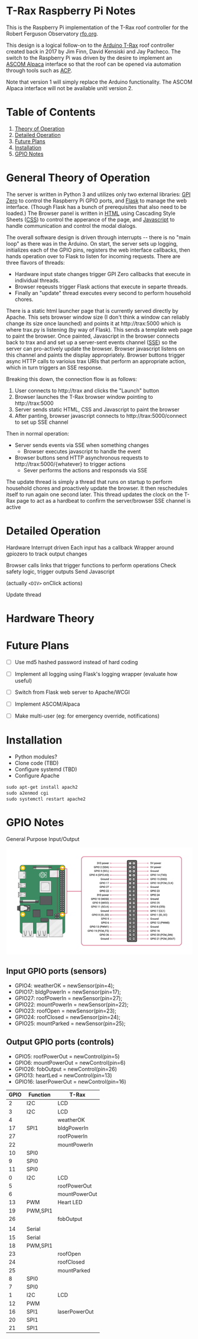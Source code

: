 # T-Rax Raspberry Pi Notes

This is the Raspberry Pi implementation of the T-Rax roof controller for the Robert Ferguson Observatory
[rfo.org](https://rfo.org).

This design is a logical follow-on to the [Arduino T-Rax](https://github.com/votmoa/trax-arduino) roof controller
created back in 2017 by Jim Finn, David Kensiski and Jay Pacheco.  The switch to the Raspberry Pi was driven by the desire
to implement an [ASCOM Alpaca](https://ascom-standards.org/Developer/Alpaca.htm) interface so that the roof
can be opened via automation through tools such as [ACP](https://acpx.dc3.com/).

Note that version 1 will simply replace the Arduino functionality.  The ASCOM Alpaca interface will not be
available unitl version 2.

# Table of Contents

1. [Theory of Operation](#general-theory-of-operation)
1. [Detailed Operation](#detailed-operation)
1. [Future Plans](#future-plans)
1. [Installation](#installation)
1. [GPIO Notes](#gpio-notes)


# General Theory of Operation

The server is written in Python 3 and utilizes only two external libraries:
[GPI Zero](https://gpiozero.readthedocs.io/en/stable/) to control the Raspberry Pi GPIO ports, and
[Flask](https://flask.palletsprojects.com/en/1.1.x/) to manage the web interface.  (Though Flask
has a bunch of prerequisites that also need to be loaded.)
The Browser panel is written in [HTML](https://www.w3schools.com/html/default.asp) using
Cascading Style Sheets ([CSS](https://www.w3schools.com/css/default.asp)) to control the apperance of the page, and
[Javascript](https://www.w3schools.com/js/default.asp) to handle communication and control the modal dialogs.

The overall software design is driven through interrupts -- there is no "main loop" as there was in the Arduino.
On start, the server sets  up logging, initializes each of the
GPIO pins, registers the web interface callbacks, then hands operation over to Flask to listen for incoming requests.
There are three flavors of threads:

* Hardware input state changes trigger GPI Zero callbacks that execute in individual threads.
* Browser reqeusts trigger Flask actions that execute in separte threads.
* Finally an "update" thread executes every second to perform household chores.

There is a static html launcher page that is currently served directly by Apache.  This sets browser window size
(I don't think a window can reliably change its size once launched) and points it at http://trax:5000 which is where
trax.py is listening (by way of Flask).  This sends a template web page to paint the browser.  Once painted,
Javascript in the browser connects back to trax and and set up a server-sent events channel
([SSE](https://developer.mozilla.org/en-US/docs/Web/API/Server-sent_events))
so the server can pro-actively update the browser.  Browser javascript listens on this channel and paints the
display appropriately.  Browser buttons trigger async HTTP calls to varioius
trax URIs that perform an appropriate action, which in turn triggers an SSE response.

Breaking this down, the connection flow is as follows:

1. User connects to http://trax and clicks the "Launch" button
1. Browser launches the T-Rax browser window pointing to http://trax:5000
1. Server sends static HTML, CSS and Javascript to paint the browser
1. After panting, browser javascript connects to http://trax:5000/connect to set up SSE channel

Then in normal operation:

* Server sends events via SSE when something changes
  * Browser executes javascript to handle the event
* Browser buttons send HTTP asynchronous requests to http://trax:5000/{whatever} to trigger actions
  * Sever performs the actions and responsds via SSE

The update thread is simply a thread that runs on startup to perform household chores and proactively update the
browser.  It then reschedules itself to run again one second later.  This thread updates the clock on the T-Rax
page to act as a hardbeat to confirm the server/browser SSE channel is active

# Detailed Operation

Hardware Interrupt driven
Each input has a callback
Wrapper around gpiozero to track output changes

Browser
 calls links that trigger functions to perform operations
  Check safety logic, trigger outputs
  Send 
Javascript 

 (actually `<DIV>` onClick actions)

Update thread 

# Hardware Theory

# Future Plans

- [ ] Use md5 hashed password instead of hard coding
- [ ] Implement all logging using Flask's logging wrapper (evaluate how useful)
- [ ] Switch from Flask web server to Apache/WCGI
- [ ] Implement ASCOM/Alpaca
- [ ] Make multi-user (eg: for emergency override, notifications)


# Installation

* Python modules?
* Clone code (TBD)
* Configure systemd (TBD)
* Configure Apache

```
sudo apt-get install apach2
sudo a2enmod cgi
sudo systemctl restart apache2
```

# GPIO Notes

General Purpose Input/Output

![GPIO Pinout Diagram](GPIO-Pinout-Diagram-2.png)

## Input GPIO ports (sensors)

* GPIO4: weatherOK = newSensor(pin=4);
* GPIO17: bldgPowerIn = newSensor(pin=17);
* GPIO27: roofPowerIn = newSensor(pin=27);
* GPIO22: mountPowerIn = newSensor(pin=22);
* GPIO23: roofOpen = newSensor(pin=23);
* GPIO24: roofClosed = newSensor(pin=24);
* GPIO25: mountParked = newSensor(pin=25);

## Output GPIO ports (controls)

* GPIO5: roofPowerOut = newControl(pin=5)
* GPIO6: mountPowerOut = newControl(pin=6)
* GPIO26: fobOutput = newControl(pin=26)
* GPIO13: heartLed = newControl(pin=13)
* GPIO16: laserPowerOut = newControl(pin=16)

| GPIO | Function | T-Rax |
| ---- | -------- | ----- |
| 2    | I2C      | LCD   |
| 3    | I2C      | LCD   |
| 4    |          | weatherOK |
| 17   | SPI1     | bldgPowerIn |
| 27   |          | roofPowerIn |
| 22   |          | mountPowerIn |
| 10   | SPI0     |  |
| 9    | SPI0     |  |
| 11   | SPI0     |  |
| 0    | I2C      | LCD   |
| 5   |           | roofPowerOut |
| 6   |           | mountPowerOut |
| 13   | PWM      | Heart LED |
| 19   | PWM,SPI1 |  |
| 26   |          | fobOutput |
| | | |
| 14   | Serial   |  |
| 15   | Serial   |  |
| 18   | PWM,SPI1 |  |
| 23   |          | roofOpen |
| 24   |          | roofClosed |
| 25   |          | mountParked |
| 8    | SPI0     |  |
| 7    | SPI0     |  |
| 1    | I2C      | LCD   |
| 12   | PWM      |  |
| 16   | SPI1     | laserPowerOut |
| 20   | SPI1     |  |
| 21   | SPI1     |  |
